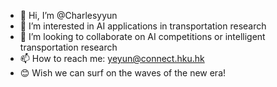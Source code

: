 - 👋 Hi, I’m @Charlesyyun
- 👀 I’m interested in AI applications in transportation research
- 💞️ I’m looking to collaborate on AI competitions or intelligent transportation research
- 📫 How to reach me: yeyun@connect.hku.hk
- 😊 Wish we can surf on the waves of the new era!
<!---
Charlesyyun/Charlesyyun is a ✨ special ✨ repository because its `README.md` (this file) appears on your GitHub profile.
You can click the Preview link to take a look at your changes.
--->
